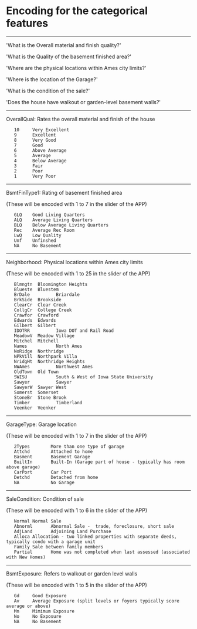  # Encoding for the categorical features

********************

 'What is the Overall material and finish quality?'

 'What is the Quality of the basement finished area?'

 'Where are the physical locations within Ames city limits?'

 'Where is the location of the Garage?'

 'What is the condition of the sale?'
 
 'Does the house have walkout or garden-level basement walls?'

********************

OverallQual: Rates the overall material and finish of the house

       10     Very Excellent
       9      Excellent
       8      Very Good
       7      Good
       6      Above Average
       5      Average
       4      Below Average
       3      Fair
       2      Poor
       1      Very Poor
********************

BsmtFinType1: Rating of basement finished area

(These will be encoded with 1 to 7 in the slider of the APP)

       GLQ    Good Living Quarters
       ALQ    Average Living Quarters
       BLQ    Below Average Living Quarters      
       Rec    Average Rec Room
       LwQ    Low Quality
       Unf    Unfinshed
       NA     No Basement

********************

Neighborhood: Physical locations within Ames city limits

(These will be encoded with 1 to 25 in the slider of the APP)

       Blmngtn	Bloomington Heights
       Blueste	Bluestem
       BrDale	       Briardale
       BrkSide	Brookside
       ClearCr	Clear Creek
       CollgCr	College Creek
       Crawfor	Crawford
       Edwards	Edwards
       Gilbert	Gilbert
       IDOTRR	       Iowa DOT and Rail Road
       MeadowV	Meadow Village
       Mitchel	Mitchell
       Names	       North Ames
       NoRidge	Northridge
       NPkVill	Northpark Villa
       NridgHt	Northridge Heights
       NWAmes	       Northwest Ames
       OldTown	Old Town
       SWISU	       South & West of Iowa State University
       Sawyer	       Sawyer
       SawyerW	Sawyer West
       Somerst	Somerset
       StoneBr	Stone Brook
       Timber	       Timberland
       Veenker	Veenker

********************

GarageType: Garage location

(These will be encoded with 1 to 7 in the slider of the APP)
              
       2Types        More than one type of garage
       Attchd        Attached to home
       Basment       Basement Garage
       BuiltIn       Built-In (Garage part of house - typically has room above garage)
       CarPort       Car Port
       Detchd        Detached from home
       NA            No Garage
              
********************

SaleCondition: Condition of sale

(These will be encoded with 1 to 6 in the slider of the APP)

       Normal Normal Sale
       Abnorml       Abnormal Sale -  trade, foreclosure, short sale
       AdjLand       Adjoining Land Purchase
       Alloca Allocation - two linked properties with separate deeds, typically condo with a garage unit 
       Family Sale between family members
       Partial       Home was not completed when last assessed (associated with New Homes)

********************

BsmtExposure: Refers to walkout or garden level walls

(These will be encoded with 1 to 5 in the slider of the APP)

       Gd     Good Exposure
       Av     Average Exposure (split levels or foyers typically score average or above)   
       Mn     Mimimum Exposure
       No     No Exposure
       NA     No Basement

